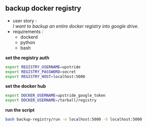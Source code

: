 ## backup docker registry
- user story :<br/>
*I want to backup an entire docker registry into google drive.*
- requirements : 
	- dockerd
	- python
	- bash

**set the registry auth**
```bash
export REGISTRY_USERNAME=upstride
export REGISTRY_PASSWORD=secret
export REGISTRY_HOST=localhost:5000
```

**set the docker hub**
```bash
export DOCKER_USERNAME=upstride_google_token
export DOCKER_USERNAME=/tarball/registry
```

**run the script**
```bash
bash backup-registry/run -n localhost:5000 -h localhost:5000
```